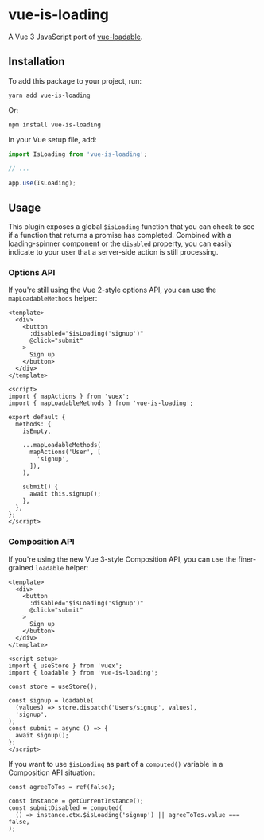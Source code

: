 # vue-is-loading

A Vue 3 JavaScript port of [vue-loadable](https://github.com/VitorLuizC/vue-loadable).

## Installation

To add this package to your project, run:

`yarn add vue-is-loading`

Or:

`npm install vue-is-loading`

In your Vue setup file, add:

```javascript
import IsLoading from 'vue-is-loading';

// ...

app.use(IsLoading);
````

## Usage

This plugin exposes a global `$isLoading` function that you can check to see if a function that returns a promise has completed.  Combined with a loading-spinner component or the `disabled` property, you can easily indicate to your user that a server-side action is still processing.

### Options API

If you're still using the Vue 2-style options API, you can use the `mapLoadableMethods` helper:

```vue
<template>
  <div>
    <button
      :disabled="$isLoading('signup')"
      @click="submit"
    >
      Sign up
    </button>
  </div>
</template>

<script>
import { mapActions } from 'vuex';
import { mapLoadableMethods } from 'vue-is-loading';

export default {
  methods: {
    isEmpty,

    ...mapLoadableMethods(
      mapActions('User', [
        'signup',
      ]),
    ),

    submit() {
      await this.signup();
    },
  },
};
</script>
```

### Composition API

If you're using the new Vue 3-style Composition API, you can use the finer-grained `loadable` helper:

```vue
<template>
  <div>
    <button
      :disabled="$isLoading('signup')"
      @click="submit"
    >
      Sign up
    </button>
  </div>
</template>

<script setup>
import { useStore } from 'vuex';
import { loadable } from 'vue-is-loading';

const store = useStore();

const signup = loadable(
  (values) => store.dispatch('Users/signup', values),
  'signup',
);
const submit = async () => {
  await signup();
};
</script>
```

If you want to use `$isLoading` as part of a `computed()` variable in a Composition API situation:

```vue
const agreeToTos = ref(false);

const instance = getCurrentInstance();
const submitDisabled = computed(
  () => instance.ctx.$isLoading('signup') || agreeToTos.value === false,
);
```